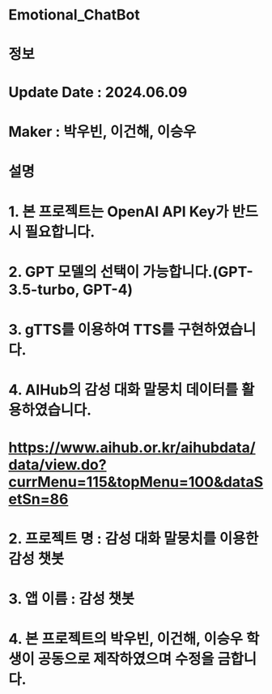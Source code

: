 # Emotional_ChatBot

# 정보
# Update Date : 2024.06.09
# Maker : 박우빈, 이건해, 이승우

# 설명
# 1. 본 프로젝트는 OpenAI API Key가 반드시 필요합니다.
# 2.  GPT 모델의 선택이 가능합니다.(GPT-3.5-turbo, GPT-4)
# 3. gTTS를 이용하여 TTS를 구현하였습니다.
# 4. AIHub의 감성 대화 말뭉치 데이터를 활용하였습니다.
# https://www.aihub.or.kr/aihubdata/data/view.do?currMenu=115&topMenu=100&dataSetSn=86
# 2. 프로젝트 명 : 감성 대화 말뭉치를 이용한 감성 챗봇
# 3. 앱 이름 : 감성 챗봇
# 4. 본 프로젝트의 박우빈, 이건해, 이승우 학생이 공동으로 제작하였으며 수정을 금합니다.
